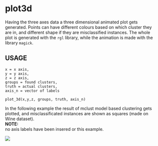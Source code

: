 # plot3d

Having the three axes data a three dimensional animated plot gets generated. Points can have different colours based on which cluster they are in, and different shape if they are misclassified instances. The whole plot is generated with the `rgl` library, while the animation is made with the library `magick`.

## USAGE
```
x = x axis,
y = y axis,
z = z axis,
groups = found clusters,
truth = actual clusters,
axis_n = vector of labels

plot_3d(x,y,z, groups, truth, axis_n)
```
In the following example the result of mclust model based clustering gets plotted, and misclassificated instances are shown as squares (made on Wine dataset).<br>
<b>NOTE:</b><br> no axis labels have been insered or this example.
  
![](ex.gif)
